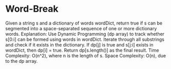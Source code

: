 # Word-Break
Given a string s and a dictionary of words wordDict, return true if s can be segmented into a space-separated sequence of one or more dictionary words.
Explanation:
Use Dynamic Programming (dp array) to track whether s[0:i] can be formed using words in wordDict.
Iterate through all substrings and check if it exists in the dictionary.
If dp[j] is true and s[j:i] exists in wordDict, then dp[i] = true.
Return dp[s.length()] as the final result.
Time Complexity: O(n^2), where n is the length of s.
Space Complexity: O(n), due to the dp array.
